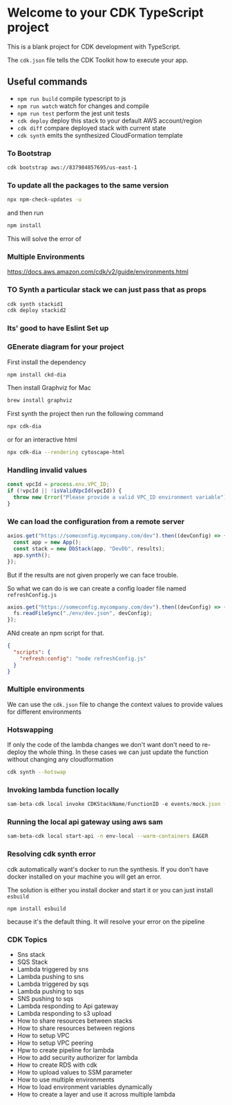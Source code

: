 # Welcome to your CDK TypeScript project

This is a blank project for CDK development with TypeScript.

The `cdk.json` file tells the CDK Toolkit how to execute your app.

## Useful commands

- `npm run build` compile typescript to js
- `npm run watch` watch for changes and compile
- `npm run test` perform the jest unit tests
- `cdk deploy` deploy this stack to your default AWS account/region
- `cdk diff` compare deployed stack with current state
- `cdk synth` emits the synthesized CloudFormation template

### To Bootstrap

```sh
cdk bootstrap aws://837984857695/us-east-1
```

### To update all the packages to the same version

```sh
npx npm-check-updates -u
```

and then run

```sh
npm install
```

This will solve the error of

### Multiple Environments

https://docs.aws.amazon.com/cdk/v2/guide/environments.html

### TO Synth a particular stack we can just pass that as props

```sh
cdk synth stackid1
cdk deploy stackid2
```

### Its' good to have Eslint Set up

### GEnerate diagram for your project

First install the dependency

```sh
npm install ckd-dia
```

Then install Graphviz for Mac

```sh
brew install graphviz
```

First synth the project then run the following command

```sh
npx cdk-dia
```

or for an interactive html

```sh
npx cdk-dia --rendering cytoscape-html
```

### Handling invalid values

```js
const vpcId = process.env.VPC_ID;
if (!vpcId || !isValidVpcId(vpcId)) {
  throw new Error("Please provide a valid VPC_ID environment variable");
}
```

### We can load the configuration from a remote server

```js
axios.get("https://someconfig.mycompany.com/dev").then((devConfig) => {
  const app = new App();
  const stack = new DbStack(app, "DevDb", results);
  app.synth();
});
```

But if the results are not given properly we can face trouble.

So what we can do is we can create a config loader file named `refreshConfig.js`

```js
axios.get("https://someconfig.mycompany.com/dev").then((devConfig) => {
  fs.readFileSync("./env/dev.json", devConfig);
});
```

ANd create an npm script for that.

```json
{
  "scripts": {
    "refresh:config": "node refreshConfig.js"
  }
}
```

### Multiple environments

We can use the `cdk.json` file to change the context values to provide values for different environments

### Hotswapping

If only the code of the lambda changes we don't want don't need to re-deploy the whole thing.
In these cases we can just update the function without changing any cloudformation

```sh
cdk synth --hotswap
```

### Invoking lambda function locally

```js
sam-beta-cdk local invoke CDKStackName/FunctionID -e events/mock.json -n envlocal.json
```

### Running the local api gateway using aws sam

```sh
sam-beta-cdk local start-api -n env-local --warm-containers EAGER
```

### Resolving cdk synth error

cdk automatically want's docker to run the synthesis. If you don't have docker installed on your machine you will get an error.

The solution is either you install docker and start it or you can just install `esbuild`

```
npm install esbuild
```

because it's the default thing. It will resolve your error on the pipeline

### CDK Topics

- Sns stack
- SQS Stack
- Lambda triggered by sns
- Lambda pushing to sns
- Lambda triggered by sqs
- Lambda pushing to sqs
- SNS pushing to sqs
- Lambda responding to Api gateway
- Lambda responding to s3 upload
- How to share resources between stacks
- How to share resources between regions
- How to setup VPC
- How to setup VPC peering
- Hpw to create pipeline for lambda
- How to add security authorizer for lambda
- How to create RDS with cdk
- How to upload values to SSM parameter
- How to use multiple environments
- How to load environment variables dynamically
- How to create a layer and use it across multiple lambda
